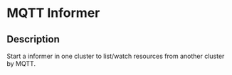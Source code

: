 # MQTT Informer

## Description 

Start a informer in one cluster to list/watch resources from another cluster by MQTT.


